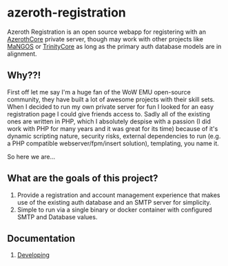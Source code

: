 # azeroth-registration

Azeroth Registration is an open source webapp for registering with an [AzerothCore](https://www.azerothcore.org/) private server, though may work with other projects like [MaNGOS](https://www.getmangos.eu/) or [TrinityCore](https://www.trinitycore.org/) as long as the primary auth database models are in alignment.

## Why??!

First off let me say I'm a huge fan of the WoW EMU open-source community, they have built a lot of awesome projects with their skill sets. When I decided to run my own private server for fun I looked for an easy registration page I could give friends access to.  Sadly all of the existing ones are written in PHP, which I absolutely despise with a passion (I did work with PHP for many years and it was great for its time) because of it's dynamic scripting nature, security risks, external dependencies to run (e.g. a PHP compatible webserver/fpm/insert solution), templating, you name it.

So here we are...

## What are the goals of this project?

1. Provide a registration and account management experience that makes use of the existing auth database and an SMTP server for simplicity.
1. Simple to run via a single binary or docker container with configured SMTP and Database values.

## Documentation

1. [Developing](./docs/DEVELOPING.md)